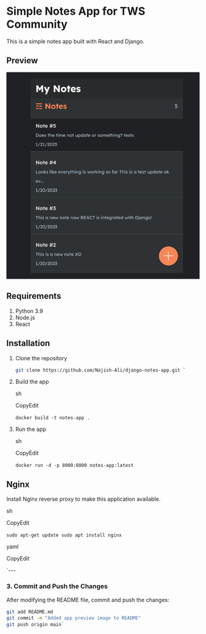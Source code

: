 # Simple Notes App for TWS Community
This is a simple notes app built with React and Django.

## Preview
![Notes App UI](https://raw.githubusercontent.com/Najish-Ali/django-notes-app/main/image_2025-02-04_163452050.png)  <!-- Replace with actual image URL -->

## Requirements
1. Python 3.9
2. Node.js
3. React

## Installation
1. Clone the repository
   ```sh
   git clone https://github.com/Najish-Ali/django-notes-app.git `

1.  Build the app

    sh

    CopyEdit

    `docker build -t notes-app .`

2.  Run the app

    sh

    CopyEdit

    `docker run -d -p 8000:8000 notes-app:latest`

Nginx
-----

Install Nginx reverse proxy to make this application available.

sh

CopyEdit

`sudo apt-get update
sudo apt install nginx`

yaml

CopyEdit

 `---
### **3. Commit and Push the Changes**
After modifying the README file, commit and push the changes:

```sh
git add README.md
git commit -m "Added app preview image to README"
git push origin main`
